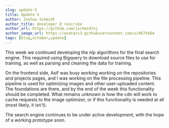 ```yaml
---
slug: update-5
title: Update 5
author: Joshua Schmidt
author_title: developer @ rescribe
author_url: https://github.com/jschmidtnj
author_image_url: https://avatars3.githubusercontent.com/u/6675484
tags: [blog,october,update]
---
```


This week we continued developing the nlp algorithms for the final search engine. This required using Bigquery to download source files to use for training, as well as parsing and cleaning the data for training.

On the frontend side, Asif was busy working working on the repositories and projects pages, and I was working on the file processing pipeline. This pipeline is used for optimizing images and other user-uploaded content. The foundations are there, and by the end of the week this functionality should be completed. What remains unknown is how the cdn will work to cache requests to the image optimizer, or if this functionality is needed at all (most likely, it isn't).

The search engine continues to be under active development, with the hope of a working prototype soon.

